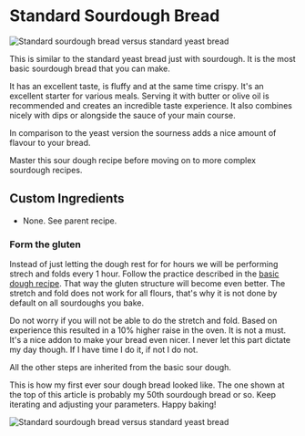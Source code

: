 # Standard Sourdough Bread

![Standard sourdough bread versus standard yeast bread](../../images/standard-sourdough-sourdough-left-yeast-right.jpg)

This is similar to the standard yeast bread just with sourdough. It is the
most basic sourdough bread that you can make.

It has an excellent taste, is fluffy and at the same time crispy.
It's an excellent starter for various meals. Serving it with butter or
olive oil is recommended and creates an incredible taste experience.
It also combines nicely with dips or alongside the sauce of your main course.

In comparison to the yeast version the sourness adds a nice amount of flavour to your bread.

Master this sour dough recipe before moving on to more complex sourdough
recipes.

## Custom Ingredients

- None. See parent recipe.

### Form the gluten

Instead of just letting the dough rest for for hours we will be performing
strech and folds every 1 hour. Follow the practice described in the [basic
dough recipe](/savory/basic-bread.md#stretch-and-folds). That way the
gluten structure will become even better. The stretch and fold does not work
for all flours, that's why it is not done by default on all sourdoughs you
bake.

Do not worry if you will not be able to do the stretch and fold. Based on
experience this resulted in a 10% higher raise in the oven. It is not a must.
It's a nice addon to make your bread even nicer. I never let this part dictate
my day though. If I have time I do it, if not I do not.

All the other steps are inherited from the basic sour dough.

This is how my first ever sour dough bread looked like. The one shown at the
top of this article is probably my 50th sourdough bread or so. Keep iterating
and adjusting your parameters. Happy baking!

![Standard sourdough bread versus standard yeast bread](../../images/standard-sourdough-first-ever-baked.jpg)

